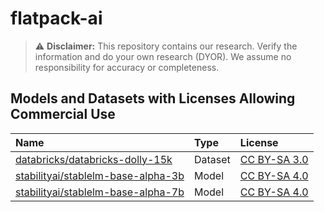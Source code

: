 # flatpack-ai

> :warning: **Disclaimer:** This repository contains our research. Verify the information and do your own research (DYOR). We assume no responsibility for accuracy or completeness.

## Models and Datasets with Licenses Allowing Commercial Use
| Name                                                                                               | Type    | License                                                         |
|:---------------------------------------------------------------------------------------------------|:--------|:----------------------------------------------------------------|
| [databricks/databricks-dolly-15k](https://huggingface.co/datasets/databricks/databricks-dolly-15k) | Dataset | [CC BY-SA 3.0](https://creativecommons.org/licenses/by-sa/3.0/) |
| [stabilityai/stablelm-base-alpha-3b](https://huggingface.co/stabilityai/stablelm-base-alpha-3b)    | Model   | [CC BY-SA 4.0](https://creativecommons.org/licenses/by-sa/4.0/) |
| [stabilityai/stablelm-base-alpha-7b](https://huggingface.co/stabilityai/stablelm-base-alpha-7b)    | Model   | [CC BY-SA 4.0](https://creativecommons.org/licenses/by-sa/4.0/) |